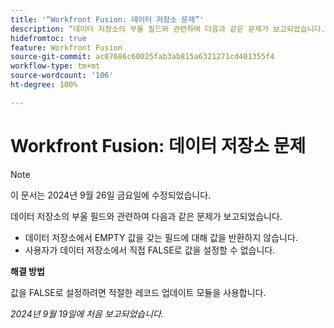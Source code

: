 ```yaml
---
title: '“Workfront Fusion: 데이터 저장소 문제”'
description: “데이터 저장소의 부울 필드와 관련하여 다음과 같은 문제가 보고되었습니다. 데이터 저장소에서 EMPTY 값을 갖는 필드에 대해 값을 반환하지 않으며, 사용자가 데이터 저장소에서 직접 FALSE로 값을 설정할 수 없습니다.”
hidefromtoc: true
feature: Workfront Fusion
source-git-commit: ac07686c60025fab3ab815a6321271cd401355f4
workflow-type: tm+mt
source-wordcount: '106'
ht-degree: 100%

---
```



# Workfront Fusion: 데이터 저장소 문제

>[!NOTE]
>
>이 문서는 2024년 9월 26일 금요일에 수정되었습니다.

데이터 저장소의 부울 필드와 관련하여 다음과 같은 문제가 보고되었습니다.

* 데이터 저장소에서 EMPTY 값을 갖는 필드에 대해 값을 반환하지 않습니다.
* 사용자가 데이터 저장소에서 직접 FALSE로 값을 설정할 수 없습니다.

**해결 방법**

값을 FALSE로 설정하려면 적절한 레코드 업데이트 모듈을 사용합니다.

_2024년 9월 19일에 처음 보고되었습니다._
